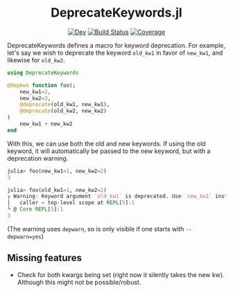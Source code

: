 <div align="center">

# DeprecateKeywords.jl

[![Dev](https://img.shields.io/badge/docs-dev-blue.svg)](https://astroautomata.com/DeprecateKeywords.jl/dev/)
[![Build Status](https://github.com/MilesCranmer/DeprecateKeywords.jl/actions/workflows/CI.yml/badge.svg?branch=master)](https://github.com/MilesCranmer/DeprecateKeywords.jl/actions/workflows/CI.yml?query=branch%3Amaster)
[![Coverage](https://coveralls.io/repos/github/MilesCranmer/DeprecateKeywords.jl/badge.svg?branch=master)](https://coveralls.io/github/MilesCranmer/DeprecateKeywords.jl?branch=master)

</div>
  
DeprecateKeywords defines a macro for keyword deprecation. For example,
let's say we wish to deprecate the keyword `old_kw1` in favor of `new_kw1`, and
likewise for `old_kw2`.

```julia
using DeprecateKeywords

@depkws function foo(;
    new_kw1=2,
    new_kw2=3,
    @deprecate(old_kw1, new_kw1),
    @deprecate(old_kw2, new_kw2)
)
    new_kw1 + new_kw2
end
```

With this, we can use both the old and new keywords.
If using the old keyword, it will automatically be passed to the new keyword, but with a deprecation warning.

```julia
julia> foo(new_kw1=1, new_kw2=2)
3

julia> foo(old_kw1=1, new_kw2=2)
┌ Warning: Keyword argument `old_kw1` is deprecated. Use `new_kw1` instead.
│   caller = top-level scope at REPL[5]:1
└ @ Core REPL[5]:1
3
```

(The warning uses `depwarn`, so is only visible if one starts with `--depwarn=yes`)


## Missing features

- Check for both kwargs being set (right now it silently takes the new kw). Although this might not be possible/robust.
